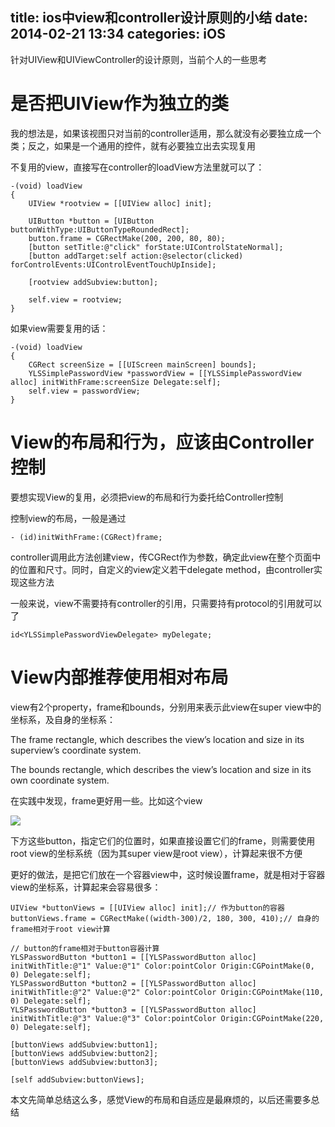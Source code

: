 title: ios中view和controller设计原则的小结
date: 2014-02-21 13:34
categories: iOS 
---
针对UIView和UIViewController的设计原则，当前个人的一些思考
<!--more-->

# 是否把UIView作为独立的类

我的想法是，如果该视图只对当前的controller适用，那么就没有必要独立成一个类；反之，如果是一个通用的控件，就有必要独立出去实现复用

不复用的view，直接写在controller的loadView方法里就可以了：

```
-(void) loadView
{
    UIView *rootview = [[UIView alloc] init];

    UIButton *button = [UIButton buttonWithType:UIButtonTypeRoundedRect];
    button.frame = CGRectMake(200, 200, 80, 80);
    [button setTitle:@"click" forState:UIControlStateNormal];
    [button addTarget:self action:@selector(clicked) forControlEvents:UIControlEventTouchUpInside];

    [rootview addSubview:button];

    self.view = rootview;
}
```
如果view需要复用的话：

```
-(void) loadView
{
    CGRect screenSize = [[UIScreen mainScreen] bounds];
    YLSSimplePasswordView *passwordView = [[YLSSimplePasswordView alloc] initWithFrame:screenSize Delegate:self];
    self.view = passwordView;
}
```

# View的布局和行为，应该由Controller控制

要想实现View的复用，必须把view的布局和行为委托给Controller控制

控制view的布局，一般是通过

```
- (id)initWithFrame:(CGRect)frame;
```
controller调用此方法创建view，传CGRect作为参数，确定此view在整个页面中的位置和尺寸。同时，自定义的view定义若干delegate method，由controller实现这些方法

一般来说，view不需要持有controller的引用，只需要持有protocol的引用就可以了

```
id<YLSSimplePasswordViewDelegate> myDelegate;
```

# View内部推荐使用相对布局

view有2个property，frame和bounds，分别用来表示此view在super view中的坐标系，及自身的坐标系：

The frame rectangle, which describes the view’s location and size in its superview’s coordinate system.

The bounds rectangle, which describes the view’s location and size in its own coordinate system.

在实践中发现，frame更好用一些。比如这个view

![](http://img.blog.csdn.net/20140221132538031)

下方这些button，指定它们的位置时，如果直接设置它们的frame，则需要使用root view的坐标系统（因为其super view是root view），计算起来很不方便

更好的做法，是把它们放在一个容器view中，这时候设置frame，就是相对于容器view的坐标系，计算起来会容易很多：

```
UIView *buttonViews = [[UIView alloc] init];// 作为button的容器
buttonViews.frame = CGRectMake((width-300)/2, 180, 300, 410);// 自身的frame相对于root view计算

// button的frame相对于button容器计算
YLSPasswordButton *button1 = [[YLSPasswordButton alloc] initWithTitle:@"1" Value:@"1" Color:pointColor Origin:CGPointMake(0, 0) Delegate:self];
YLSPasswordButton *button2 = [[YLSPasswordButton alloc] initWithTitle:@"2" Value:@"2" Color:pointColor Origin:CGPointMake(110, 0) Delegate:self];
YLSPasswordButton *button3 = [[YLSPasswordButton alloc] initWithTitle:@"3" Value:@"3" Color:pointColor Origin:CGPointMake(220, 0) Delegate:self];

[buttonViews addSubview:button1];
[buttonViews addSubview:button2];
[buttonViews addSubview:button3];

[self addSubview:buttonViews];
```
本文先简单总结这么多，感觉View的布局和自适应是最麻烦的，以后还需要多总结
